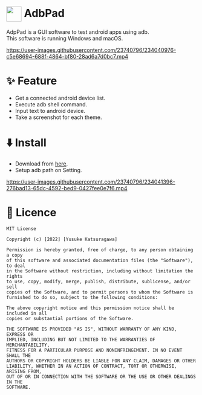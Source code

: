 # <img align="center" width=40 src="https://github.com/kaleidot725/AdbPad/assets/23740796/ab3b08b2-1267-488c-9b14-927325751232"> AdbPad

AdpPad is a GUI software to test android apps using adb.  
This software is running Windows and macOS.

https://user-images.githubusercontent.com/23740796/234040976-c5e68694-688f-4864-bf80-28ad6a7d0bc7.mp4

# ✨ Feature

- Get a connected android device list.
- Execute adb shell command.
- Input text to android device.
- Take a screenshot for each theme.

# ⬇️ Install

- Download from [here](https://github.com/kaleidot725/AdbPad/releases/tag/v1.2.0).
- Setup adb path on Setting.

https://user-images.githubusercontent.com/23740796/234041396-276bad13-65dc-4592-bed9-0427fee0e7f6.mp4

# 🎫 Licence

```
MIT License

Copyright (c) [2022] [Yusuke Katsuragawa]

Permission is hereby granted, free of charge, to any person obtaining a copy
of this software and associated documentation files (the "Software"), to deal
in the Software without restriction, including without limitation the rights
to use, copy, modify, merge, publish, distribute, sublicense, and/or sell
copies of the Software, and to permit persons to whom the Software is
furnished to do so, subject to the following conditions:

The above copyright notice and this permission notice shall be included in all
copies or substantial portions of the Software.

THE SOFTWARE IS PROVIDED "AS IS", WITHOUT WARRANTY OF ANY KIND, EXPRESS OR
IMPLIED, INCLUDING BUT NOT LIMITED TO THE WARRANTIES OF MERCHANTABILITY,
FITNESS FOR A PARTICULAR PURPOSE AND NONINFRINGEMENT. IN NO EVENT SHALL THE
AUTHORS OR COPYRIGHT HOLDERS BE LIABLE FOR ANY CLAIM, DAMAGES OR OTHER
LIABILITY, WHETHER IN AN ACTION OF CONTRACT, TORT OR OTHERWISE, ARISING FROM,
OUT OF OR IN CONNECTION WITH THE SOFTWARE OR THE USE OR OTHER DEALINGS IN THE
SOFTWARE.
```
